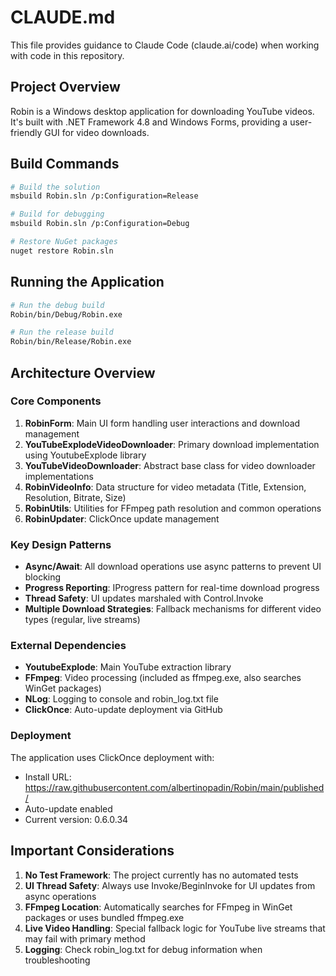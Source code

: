 # CLAUDE.md

This file provides guidance to Claude Code (claude.ai/code) when working with code in this repository.

## Project Overview

Robin is a Windows desktop application for downloading YouTube videos. It's built with .NET Framework 4.8 and Windows Forms, providing a user-friendly GUI for video downloads.

## Build Commands

```bash
# Build the solution
msbuild Robin.sln /p:Configuration=Release

# Build for debugging
msbuild Robin.sln /p:Configuration=Debug

# Restore NuGet packages
nuget restore Robin.sln
```

## Running the Application

```bash
# Run the debug build
Robin/bin/Debug/Robin.exe

# Run the release build
Robin/bin/Release/Robin.exe
```

## Architecture Overview

### Core Components

1. **RobinForm**: Main UI form handling user interactions and download management
2. **YouTubeExplodeVideoDownloader**: Primary download implementation using YoutubeExplode library
3. **YouTubeVideoDownloader**: Abstract base class for video downloader implementations
4. **RobinVideoInfo**: Data structure for video metadata (Title, Extension, Resolution, Bitrate, Size)
5. **RobinUtils**: Utilities for FFmpeg path resolution and common operations
6. **RobinUpdater**: ClickOnce update management

### Key Design Patterns

- **Async/Await**: All download operations use async patterns to prevent UI blocking
- **Progress Reporting**: IProgress<T> pattern for real-time download progress
- **Thread Safety**: UI updates marshaled with Control.Invoke
- **Multiple Download Strategies**: Fallback mechanisms for different video types (regular, live streams)

### External Dependencies

- **YoutubeExplode**: Main YouTube extraction library
- **FFmpeg**: Video processing (included as ffmpeg.exe, also searches WinGet packages)
- **NLog**: Logging to console and robin_log.txt file
- **ClickOnce**: Auto-update deployment via GitHub

### Deployment

The application uses ClickOnce deployment with:
- Install URL: https://raw.githubusercontent.com/albertinopadin/Robin/main/published/
- Auto-update enabled
- Current version: 0.6.0.34

## Important Considerations

1. **No Test Framework**: The project currently has no automated tests
2. **UI Thread Safety**: Always use Invoke/BeginInvoke for UI updates from async operations
3. **FFmpeg Location**: Automatically searches for FFmpeg in WinGet packages or uses bundled ffmpeg.exe
4. **Live Video Handling**: Special fallback logic for YouTube live streams that may fail with primary method
5. **Logging**: Check robin_log.txt for debug information when troubleshooting